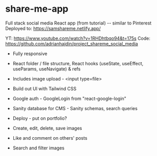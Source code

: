 # share-me-app

Full stack social media React app (from tutorial) -- similar to Pinterest
Deployed to: https://samshareme.netlify.app/

YT: https://www.youtube.com/watch?v=1RHDhtbqo94&t=175s
Code: https://github.com/adrianhajdin/project_shareme_social_media

- Fully responsive
- React folder / file structure, React hooks (useState, useEffect, useParams, useNavigate) & refs
- Includes image upload - \<input type=file\>
- Build out UI with Tailwind CSS
- Google auth - GoogleLogin from "react-google-login"
- Sanity database for CMS - Sanity schemas, search queries
- Deploy - put on portfolio?

- Create, edit, delete, save images
- Like and comment on others' posts
- Search and filter images
